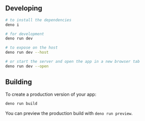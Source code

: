 ## Developing

```bash
# to install the dependencies
deno i

# for development
deno run dev

# to expose on the host
deno run dev --host

# or start the server and open the app in a new browser tab
deno run dev --open
```

## Building

To create a production version of your app:

```bash
deno run build
```

You can preview the production build with `deno run preview`.
